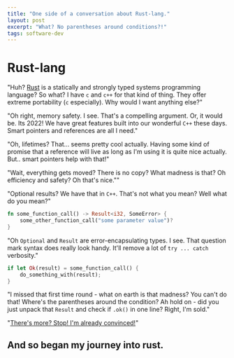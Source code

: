 ```yaml
---
title: "One side of a conversation about Rust-lang."
layout: post
excerpt: "What? No parentheses around conditions?!"
tags: software-dev
---
```


# Rust-lang

"Huh? [Rust](https://www.rust-lang.org) is a statically and strongly typed systems programming language? So what? I have `c` and `c++` for that kind of thing. They offer extreme portability (`c` especially). Why would I want anything else?"

"Oh right, memory safety. I see. That's a compelling argument. Or, it would be. Its 2022! We have great features built into our wonderful `C++` these days. Smart pointers and references are all I need."

"Oh, lifetimes? That... seems pretty cool actually. Having some kind of promise that a reference will live as long as I'm using it is quite nice actually. But.. smart pointers help with that!"

"Wait, everything gets moved? There is no copy? What madness is that? Oh efficiency and safety? Oh that's nice.""

"Optional results? We have that in `C++`. That's not what you mean? Well what do you mean?"

```rust
fn some_function_call() -> Result<i32, SomeError> {
	some_other_function_call("some parameter value")?
}
```

"Oh `Optional` and `Result` are error-encapsulating types. I see. That question mark syntax does really look handy. It'll remove a lot of `try ... catch` verbosity."

```rust
if let Ok(result) = some_function_call() {
	do_something_with(result);
}
```

"I missed that first time round - what on earth is that madness? You can't do that! Where's the parentheses around the condition? Ah hold on - did you just unpack that `Result` and check if `.ok()` in one line? Right, I'm sold."

"[There's more? Stop! I'm already convinced!](https://doc.rust-lang.org/rust-by-example/index.html)"

## And so began my journey into rust.
